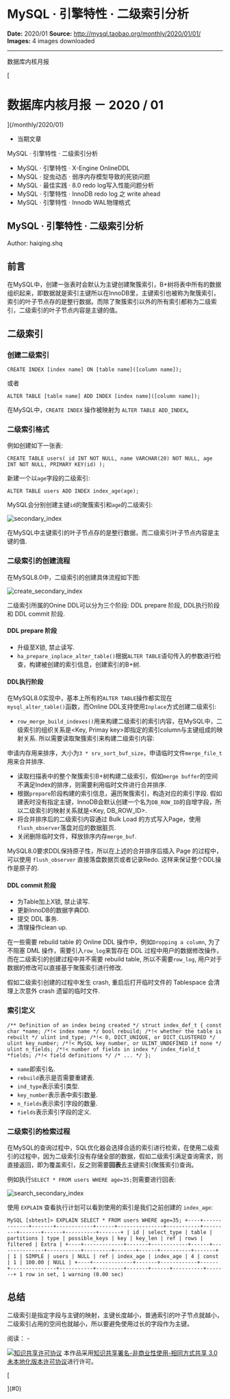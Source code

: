 # MySQL · 引擎特性 · 二级索引分析

**Date:** 2020/01
**Source:** http://mysql.taobao.org/monthly/2020/01/01/
**Images:** 4 images downloaded

---

数据库内核月报

 [
 # 数据库内核月报 － 2020 / 01
 ](/monthly/2020/01)

 * 当期文章

 MySQL · 引擎特性 · 二级索引分析
* MySQL · 引擎特性 · X-Engine OnlineDDL
* MySQL · 捉虫动态 · 弱序内存模型导致的死锁问题
* MySQL · 最佳实践 · 8.0 redo log写入性能问题分析
* MySQL · 引擎特性 · InnoDB redo log 之 write ahead
* MySQL · 引擎特性 · Innodb WAL物理格式

 ## MySQL · 引擎特性 · 二级索引分析 
 Author: haiqing.shq 

 ## 前言

在MySQL中，创建一张表时会默认为主键创建聚簇索引，B+树将表中所有的数据组织起来，即数据就是索引主键所以在InnoDB里，主键索引也被称为聚簇索引，索引的叶子节点存的是整行数据。而除了聚簇索引以外的所有索引都称为二级索引，二级索引的叶子节点内容是主键的值。

## 二级索引

### 创建二级索引

`CREATE INDEX [index name] ON [table name]([column name]);
`

或者

`ALTER TABLE [table name] ADD INDEX [index name]([column name]);
`

在MySQL中，`CREATE INDEX` 操作被映射为 `ALTER TABLE ADD_INDEX`。

### 二级索引格式

例如创建如下一张表:

`CREATE TABLE users(
 id INT NOT NULL,
 name VARCHAR(20) NOT NULL,
 age INT NOT NULL,
 PRIMARY KEY(id)
);
`

新建一个以`age`字段的二级索引:

`ALTER TABLE users ADD INDEX index_age(age);
`

MySQL会分别创建主键`id`的聚簇索引和`age`的二级索引:

![secondary_index](.img/af6bf31b0e85_2020-01-qingwu-secondary-index.jpg)

在MySQL中主键索引的叶子节点存的是整行数据，而二级索引叶子节点内容是主键的值.

### 二级索引的创建流程

在MySQL8.0中，二级索引的创建具体流程如下图:

![create_secondary_index](.img/c8717b27f584_2020-01-qingwu-create-secondary-index.jpg)

二级索引所属的Onine DDL可以分为三个阶段: DDL prepare 阶段, DDL执行阶段和 DDL commit 阶段.

#### DDL prepare 阶段

* 升级至X锁, 禁止读写.
* `ha_prepare_inplace_alter_table()`根据`ALTER TABLE`语句传入的参数进行检查，构建被创建的索引信息，创建索引的B+树.

#### DDL执行阶段

在MySQL8.0实现中，基本上所有的`ALTER TABLE`操作都实现在`mysql_alter_table()`函数，而Online DDL支持使用`Inplace`方式创建二级索引:

* `row_merge_build_indexes()`用来构建二级索引的索引内容，在MySQL中，二级索引的组织关系是<Key, Primay key>即指定的索引column与主键组成的映射关系. 所以需要读取聚簇索引来构建二级索引内容:

 申请内存用来排序，大小为`3 * srv_sort_buf_size`，申请临时文件`merge_file_t`用来合并排序.
* 读取扫描表中的整个聚簇索引B+树构建二级索引，假如`merge buffer`的空间不满足Index的排序，则需要利用临时文件进行合并排序.
* 根据`prepare`阶段构建的索引信息，遍历聚簇索引，构造对应的索引字段. 假如建表时没有指定主键，InnoDB会默认创建一个名为`DB_ROW_ID`的自增字段，所以二级索引的映射关系就是<Key, DB_ROW_ID>.
* 将合并排序后的二级索引内容通过 Bulk Load 的方式写入Page，使用`flush_observer`落盘对应的数据脏页.
* 关闭删除临时文件，释放排序内存`merge_buf`.

MySQL8.0要求DDL保持原子性，所以在上述的合并排序后插入 Page 的过程中，可以使用 `flush_observer` 直接落盘数据页或者记录Redo. 这样来保证整个DDL操作是原子的.

#### DDL commit 阶段

* 为Table加上X锁, 禁止读写.
* 更新InnoDB的数据字典DD.
* 提交 DDL 事务.
* 清理操作clean up.

在一些需要 rebuild table 的 Online DDL 操作中，例如`Dropping a column`, 为了不阻塞 DML 操作，需要引入`row_log`来暂存在 DDL 过程中用户的数据修改操作，而在二级索引的创建过程中并不需要 rebuild table, 所以不需要`row_log`, 用户对于数据的修改可以直接基于聚簇索引进行修改.

假如二级索引创建的过程中发生 crash, 重启后打开临时文件的 Tablespace 会清理上次意外 crash 遗留的临时文件.

### 索引定义

`/** Definition of an index being created */
struct index_def_t {
 const char *name; /*!< index name */
 bool rebuild; /*!< whether the table is rebuilt */
 ulint ind_type; /*!< 0, DICT_UNIQUE,
 or DICT_CLUSTERED */
 ulint key_number; /*!< MySQL key number,
 or ULINT_UNDEFINED if none */
 ulint n_fields; /*!< number of fields in index */
 index_field_t *fields; /*!< field definitions */
 /* ... */
};
`

* `name`即索引名.
* `rebuild`表示是否需要重建表.
* `ind_type`表示索引类型.
* `key_number`表示表中索引数量.
* `n_fields`表示索引字段的数量.
* `fields`表示索引字段的定义.

### 二级索引的检索过程

在MySQL的查询过程中，SQL优化器会选择合适的索引进行检索，在使用二级索引的过程中，因为二级索引没有存储全部的数据，假如二级索引满足查询需求，则直接返回，即为覆盖索引，反之则需要**回表**去主键索引(聚簇索引)查询。

例如执行`SELECT * FROM users WHERE age=35;`则需要进行回表:

![search_secondary_index](.img/82d73a92946f_2020-01-qingwu-search-secondary-index.jpg)

使用 `EXPLAIN` 查看执行计划可以看到使用的索引是我们之前创建的 `index_age`:

`MySQL [sbtest]> EXPLAIN SELECT * FROM users WHERE age=35;
+----+-------------+-------+------------+------+---------------+-----------+---------+-------+------+----------+-------+
| id | select_type | table | partitions | type | possible_keys | key | key_len | ref | rows | filtered | Extra |
+----+-------------+-------+------------+------+---------------+-----------+---------+-------+------+----------+-------+
| 1 | SIMPLE | users | NULL | ref | index_age | index_age | 4 | const | 1 | 100.00 | NULL |
+----+-------------+-------+------------+------+---------------+-----------+---------+-------+------+----------+-------+
1 row in set, 1 warning (0.00 sec)
`

## 总结

二级索引是指定字段与主键的映射，主键长度越小，普通索引的叶子节点就越小，二级索引占用的空间也就越小，所以要避免使用过长的字段作为主键。

 阅读： - 

[![知识共享许可协议](.img/8232d49bd3e9_88x31.png)](http://creativecommons.org/licenses/by-nc-sa/3.0/)
本作品采用[知识共享署名-非商业性使用-相同方式共享 3.0 未本地化版本许可协议](http://creativecommons.org/licenses/by-nc-sa/3.0/)进行许可。

 [

 ](#0)